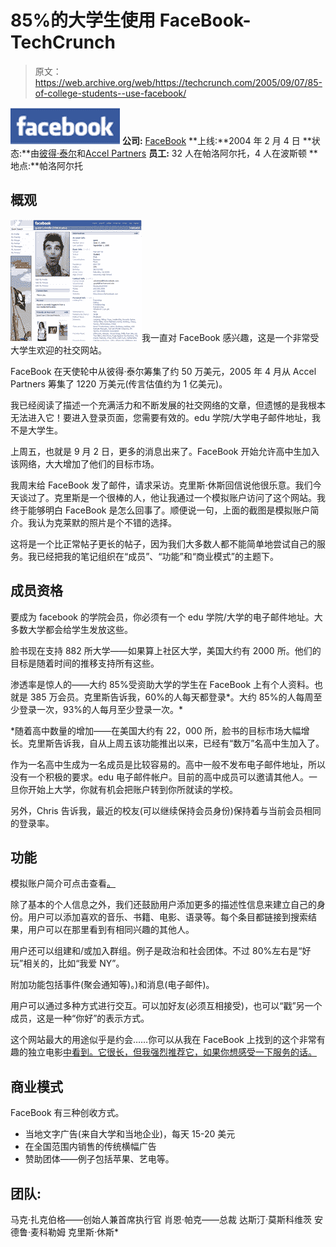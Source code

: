 # 85%的大学生使用 FaceBook-TechCrunch

> 原文：<https://web.archive.org/web/https://techcrunch.com/2005/09/07/85-of-college-students--use-facebook/>

![FaceBook](img/ee3ae74be70f9f8e74751daa8139eb07.png) **公司:** [FaceBook](https://web.archive.org/web/20220122044356/http://www.crunchbase.com/company/facebook) 
**上线:**2004 年 2 月 4 日
**状态:**由[彼得·泰尔](https://web.archive.org/web/20220122044356/http://en.wikipedia.org/wiki/Peter_Thiel)和[Accel Partners](https://web.archive.org/web/20220122044356/http://www.accel.com/)
**员工:** 32 人在帕洛阿尔托，4 人在波斯顿
**地点:**帕洛阿尔托

## 概观

![](img/3ade32a55c15536335ae4072ee7c43c8.png)我一直对 FaceBook 感兴趣，这是一个非常受大学生欢迎的社交网站。

FaceBook 在天使轮中从彼得·泰尔筹集了约 50 万美元，2005 年 4 月从 Accel Partners 筹集了 1220 万美元(传言估值约为 1 亿美元)。

我已经阅读了描述一个充满活力和不断发展的社交网络的文章，但遗憾的是我根本无法进入它！要进入登录页面，您需要有效的。edu 学院/大学电子邮件地址，我不是大学生。

上周五，也就是 9 月 2 日，更多的消息出来了。FaceBook 开始允许高中生加入该网络，大大增加了他们的目标市场。

我周末给 FaceBook 发了邮件，请求采访。克里斯·休斯回信说他很乐意。我们今天谈过了。克里斯是一个很棒的人，他让我通过一个模拟账户访问了这个网站。我终于能够明白 FaceBook 是怎么回事了。顺便说一句，上面的截图是模拟账户简介。我认为克莱默的照片是个不错的选择。

这将是一个比正常帖子更长的帖子，因为我们大多数人都不能简单地尝试自己的服务。我已经把我的笔记组织在“成员”、“功能”和“商业模式”的主题下。

## 成员资格

要成为 facebook 的学院会员，你必须有一个 edu 学院/大学的电子邮件地址。大多数大学都会给学生发放这些。

脸书现在支持 882 所大学——如果算上社区大学，美国大约有 2000 所。他们的目标是随着时间的推移支持所有这些。

渗透率是惊人的——大约 85%受资助大学的学生在 FaceBook 上有个人资料。也就是 385 万会员。克里斯告诉我，60%的人每天都登录*。大约 85%的人每周至少登录一次，93%的人每月至少登录一次。*

 *随着高中数量的增加——在美国大约有 22，000 所，脸书的目标市场大幅增长。克里斯告诉我，自从上周五该功能推出以来，已经有“数万”名高中生加入了。

作为一名高中生成为一名成员是比较容易的。高中一般不发布电子邮件地址，所以没有一个积极的要求。edu 电子邮件帐户。目前的高中成员可以邀请其他人。一旦你开始上大学，你就有机会把账户转到你所就读的学校。

另外，Chris 告诉我，最近的校友(可以继续保持会员身份)保持着与当前会员相同的登录率。

## 功能

模拟账户简介可点击查看[。](https://web.archive.org/web/20220122044356/http://facebook.com/p.php?id=11752&l=732749925d)

除了基本的个人信息之外，我们还鼓励用户添加更多的描述性信息来建立自己的身份。用户可以添加喜欢的音乐、书籍、电影、语录等。每个条目都链接到搜索结果，用户可以在那里看到有相同兴趣的其他人。

用户还可以组建和/或加入群组。例子是政治和社会团体。不过 80%左右是“好玩”相关的，比如“我爱 NY”。

附加功能包括事件(聚会通知等)。)和消息(电子邮件)。

用户可以通过多种方式进行交互。可以加好友(必须互相接受)，也可以“戳”另一个成员，这是一种“你好”的表示方式。

这个网站最大的用途似乎是约会……你可以从我在 FaceBook 上找到的这个非常有趣的独立电影[中看到。它很长，但我强烈推荐它，如果你想感受一下服务的话。](https://web.archive.org/web/20220122044356/http://www.frostedworld.com/Facebook.mov)

## 商业模式

FaceBook 有三种创收方式。

*   当地文字广告(来自大学和当地企业)，每天 15-20 美元
*   在全国范围内销售的传统横幅广告
*   赞助团体——例子包括苹果、艺电等。

## 团队:

马克·扎克伯格——创始人兼首席执行官
肖恩·帕克——总裁
达斯汀·莫斯科维茨
安德鲁·麦科勒姆
克里斯·休斯*